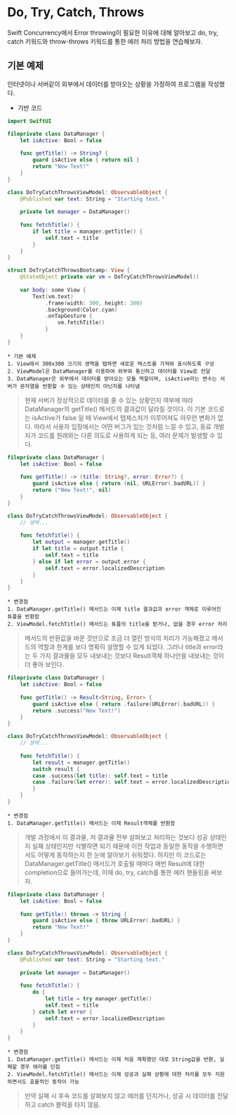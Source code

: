 #  Do, Try, Catch, Throws
Swift Concurrency에서 Error throwing이 필요한 이유에 대해 알아보고 do, try, catch 키워드와 throw-throws 키워드를 통한 에러 처리 방법을 연습해보자.

## 기본 예제
인터넷이나 서버같이 외부에서 데이터를 받아오는 상황을 가정하여 프로그램을 작성했다.

* 기반 코드

```Swift
import SwiftUI

fileprivate class DataManager {
    let isActive: Bool = false
    
    func getTitle() -> String? {
        guard isActive else { return nil }
        return "New Text!"
    }
}

class DoTryCatchThrowsViewModel: ObservableObject {
    @Published var text: String = "Starting text."
    
    private let manager = DataManager()
    
    func fetchTitle() {
        if let title = manager.getTitle() {
            self.text = title
        }
    }
}

struct DoTryCatchThrowsBootcamp: View {
    @StateObject private var vm = DoTryCatchThrowsViewModel()
    
    var body: some View {
        Text(vm.text)
            .frame(width: 300, height: 300)
            .background(Color.cyan)
            .onTapGesture {
                vm.fetchTitle()
            }
    }
}
```

    * 기본 예제
    1. View에서 300x300 크기의 영역을 탭하면 새로운 텍스트를 가져와 표시하도록 구성
    2. ViewModel은 DataManager를 이용하여 외부와 통신하고 데이터를 View로 전달
    3. DataManager은 외부에서 데이터를 받아오는 모듈 역할이며, isActive라는 변수는 서버가 문자열을 반환할 수 있는 상태인지 아닌지를 나타냄
> 현재 서버가 정상적으로 데이터를 줄 수 있는 상황인지 여부에 따라 DataManager의 getTitle() 메서드의 결과값이 달라질 것이다.
> 이 기본 코드로는 isActive가 false 일 때 View에서 탭제스처가 이루어져도 아무런 변화가 없다.
> 따라서 사용자 입장에서는 어떤 버그가 있는 것처럼 느낄 수 있고, 동료 개발자가 코드를 원래와는 다른 의도로 사용하게 되는 등, 여러 문제가 발생할 수 있다.

```Swift
fileprivate class DataManager {
    let isActive: Bool = false
    
    func getTitle() -> (title: String?, error: Error?) {
        guard isActive else { return (nil, URLError(.badURL)) }
        return ("New Text!", nil)
    }
}

class DoTryCatchThrowsViewModel: ObservableObject {
    // 생략...
    
    func fetchTitle() {
        let output = manager.getTitle()
        if let title = output.title {
            self.text = title
        } else if let error = output.error {
            self.text = error.localizedDescription
        }
    }
}
```

    * 변경점
    1. DataManager.getTitle() 메서드는 이제 title 결과값과 error 객체로 이루어진 튜플을 반환함
    2. ViewModel.fetchTitle() 메서드는 튜플의 title을 받거나, 없을 경우 error 처리
> 메서드의 반환값을 바꾼 것만으로 조금 더 열린 방식의 처리가 가능해졌고 메서드의 역할과 한계를 보다 명확히 설명할 수 있게 되었다.
> 그러나 title과 error라는 두 가지 결과물을 모두 내보내는 것보다 Result객체 하나만을 내보내는 것이 더 좋아 보인다.

```Swift
fileprivate class DataManager {
    let isActive: Bool = false
    
    func getTitle() -> Result<String, Error> {
        guard isActive else { return .failure(URLError(.badURL)) }
        return .success("New Text!")
    }
}

class DoTryCatchThrowsViewModel: ObservableObject {
    // 생략...
    
    func fetchTitle() {
        let result = manager.getTitle()
        switch result {
        case .success(let title): self.text = title
        case .failure(let error): self.text = error.localizedDescription
        }
    }
}
```

    * 변경점
    1. DataManager.getTitle() 메서드는 이제 Result객체를 반환함
> 개발 과정에서 이 결과물, 저 결과물 전부 살펴보고 처리하는 것보다 성공 상태인지 실패 상태인지만 식별하면 되기 때문에
> 이전 작업과 동일한 동작을 수행하면서도 어떻게 동작하는지 한 눈에 알아보기 쉬워졌다.
> 하지만 이 코드로는 DataManager.getTitle() 메서드가 호출될 때마다 매번 Result에 대한 completion으로 들어가는데, 이때 do, try, catch를 통한 에러 핸들링을 써보자.

```Swift
fileprivate class DataManager {
    let isActive: Bool = false
    
    func getTitle() throws -> String {
        guard isActive else { throw URLError(.badURL) }
        return "New Text!"
    }
}

class DoTryCatchThrowsViewModel: ObservableObject {
    @Published var text: String = "Starting text."
    
    private let manager = DataManager()
    
    func fetchTitle() {
        do {
            let title = try manager.getTitle()
            self.text = title
        } catch let error {
            self.text = error.localizedDescription
        }
    }
}
```

    * 변경점
    1. DataManager.getTitle() 메서드는 이제 처음 계획했던 대로 String값을 반환, 실패할 경우 에러를 던짐
    2. ViewModel.fetchTitle() 메서드는 이제 성공과 실패 상황에 대한 처리를 모두 지원하면서도 효율적인 동작이 가능
> 만약 실패 시 후속 코드를 살펴보지 않고 에러를 던지거나, 성공 시 데이터를 전달하고 catch 블럭을 타지 않음.
